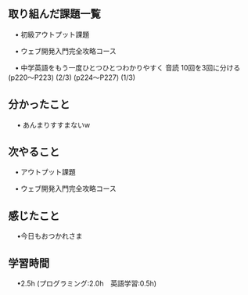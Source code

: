 ## 取り組んだ課題一覧

 　• 初級アウトプット課題

 　• ウェブ開発入門完全攻略コース

 　• 中学英語をもう一度ひとつひとつわかりやすく 音読 10回を3回に分ける        (p220〜P223)  (2/3) (p224〜P227)  (1/3)  

## 分かったこと

　 • あんまりすすまないw

## 次やること　
           
 　• アウトプット課題

 　• ウェブ開発入門完全攻略コース

## 感じたこと

　 •今日もおつかれさま

## 学習時間

　 •2.5h (プログラミング:2.0h　英語学習:0.5h)